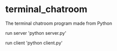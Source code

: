# terminal_chatroom
The terminal chatroom program made from Python

run server
'python server.py'

run client
'python client.py'

